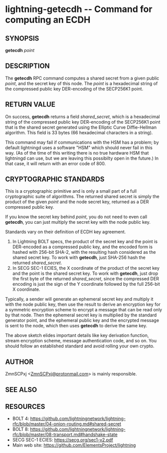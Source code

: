 lightning-getecdh -- Command for computing an ECDH
==================================================

SYNOPSIS
--------

**getecdh** *point*

DESCRIPTION
-----------

The **getecdh** RPC command computes a shared secret from a
given public *point*, and the secret key of this node.
The *point* is a hexadecimal string of the compressed public
key DER-encoding of the SECP256K1 point.

RETURN VALUE
------------

On success, **getecdh** returns a field *shared\_secret*,
which is a hexadecimal string of the compressed public key
DER-encoding of the SECP256K1 point that is the shared secret
generated using the Elliptic Curve Diffie-Hellman algorithm.
This field is 33 bytes (66 hexadecimal characters in a string).

This command may fail if communications with the HSM has a
problem;
by default lightningd uses a software "HSM" which should
never fail in this way.
(As of the time of this writing there is no true hardware
HSM that lightningd can use, but we are leaving this
possibilty open in the future.)
In that case, it will return with an error code of 800.

CRYPTOGRAPHIC STANDARDS
-----------------------

This is a cryptographic primitive and is only a small part of a
full cryptographic suite of algorithms.
The returned shared secret is simply the product of the given
*point* and the node secret key, returned as a DER compressed
public key.

If you know the secret key behind *point*, you do not need to
even call **getecdh**, you can just multiply the secret key with
the node public key.

Standards vary on their definition of ECDH key agreement.

1. In Lightning BOLT specs, the product of the secret key and
   the point is DER-encoded as a compressed public key, and the
   encoded form is hashed with 256-bit SHA-2, with the resulting
   hash considered as the shared secret key.
   To work with **getecdh**, just SHA-256 hash the returned
   *shared\_secret*.
2. In SECG SEC-1 ECIES, the X coordinate of the product of
   the secret key and the point is the shared secret key.
   To work with **getecdh**, just drop the first byte of
   the returned *shared\_secret*, since the compressed DER
   encoding is just the sign of the Y coordinate followed by
   the full 256-bit X coordinate.

Typically, a sender will generate an ephemeral secret key
and multiply it with the node public key,
then use the result to derive an encryption key
for a symmetric encryption scheme
to encrypt a message that can be read only by that node.
Then the ephemeral secret key is multiplied
by the standard generator point,
and the ephemeral public key and the encrypted message is
sent to the node,
which then uses **getecdh** to derive the same key.

The above sketch elides important details like
key derivation function, stream encryption scheme,
message authentication code, and so on.
You should follow an established standard and avoid
rolling your own crypto.

AUTHOR
------

ZmnSCPxj <<ZmnSCPxj@protonmail.com>> is mainly responsible.

SEE ALSO
--------

RESOURCES
---------

* BOLT 4: <https://github.com/lightningnetwork/lightning-rfc/blob/master/04-onion-routing.md#shared-secret>
* BOLT 8: <https://github.com/lightningnetwork/lightning-rfc/blob/master/08-transport.md#handshake-state>
* SECG SEC-1 ECIES: <https://secg.org/sec1-v2.pdf>
* Main web site: <https://github.com/ElementsProject/lightning>

